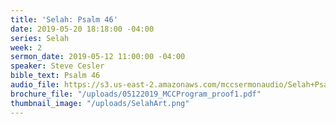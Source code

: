 ```yaml
---
title: 'Selah: Psalm 46'
date: 2019-05-20 18:18:00 -04:00
series: Selah
week: 2
sermon_date: 2019-05-12 11:00:00 -04:00
speaker: Steve Cesler
bible_text: Psalm 46
audio_file: https://s3.us-east-2.amazonaws.com/mccsermonaudio/Selah+Psalm+46.lite.mp3
brochure_file: "/uploads/05122019_MCCProgram_proof1.pdf"
thumbnail_image: "/uploads/SelahArt.png"
---
```


